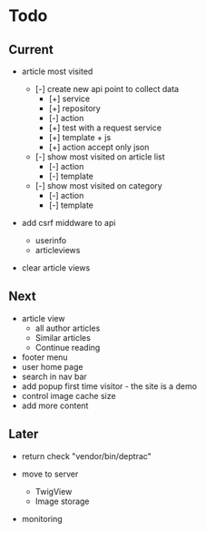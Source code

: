 # Todo

## Current

- article most visited
  - [-] create new api point to collect data
    - [+] service
    - [+] repository
    - [-] action
    - [+] test with a request service
    - [+] template + js
    - [+] action accept only json
  - [-] show most visited on article list
    - [-] action
    - [-] template
  - [-] show most visited on category
    - [-] action
    - [-] template

- add csrf middware to api
  - userinfo
  - articleviews

- clear article views

## Next

- article view
  - all author articles
  - Similar articles
  - Continue reading
- footer menu
- user home page
- search in nav bar
- add popup first time visitor - the site is a demo
- control image cache size
- add more content

## Later

- return check "vendor/bin/deptrac"

- move to server
  - TwigView
  - Image storage

- monitoring
